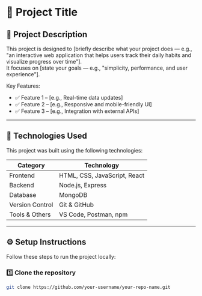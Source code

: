 # 🚀 Project Title

## 📘 Project Description
This project is designed to [briefly describe what your project does — e.g., "an interactive web application that helps users track their daily habits and visualize progress over time"].  
It focuses on [state your goals — e.g., "simplicity, performance, and user experience"].  

Key Features:
- ✅ Feature 1 – [e.g., Real-time data updates]
- ✅ Feature 2 – [e.g., Responsive and mobile-friendly UI]
- ✅ Feature 3 – [e.g., Integration with external APIs]

---

## 🧰 Technologies Used
This project was built using the following technologies:

| Category | Technology |
|-----------|-------------|
| Frontend | HTML, CSS, JavaScript, React |
| Backend | Node.js, Express |
| Database | MongoDB |
| Version Control | Git & GitHub |
| Tools & Others | VS Code, Postman, npm |

---

## ⚙️ Setup Instructions

Follow these steps to run the project locally:

### 1️⃣ Clone the repository
```bash
git clone https://github.com/your-username/your-repo-name.git
